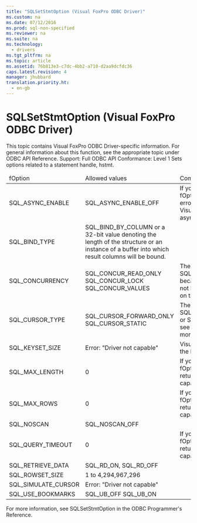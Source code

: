 ```yaml
---
title: "SQLSetStmtOption (Visual FoxPro ODBC Driver)"
ms.custom: na
ms.date: 07/12/2016
ms.prod: sql-non-specified
ms.reviewer: na
ms.suite: na
ms.technology: 
  - drivers
ms.tgt_pltfrm: na
ms.topic: article
ms.assetid: 76b813e3-c7dc-4bb2-a710-d2aa9dcfdc36
caps.latest.revision: 4
manager: jhubbard
translation.priority.ht: 
  - en-gb
---
```

# SQLSetStmtOption (Visual FoxPro ODBC Driver)
<?xml version="1.0" encoding="utf-8"?>
<developerReferenceWithoutSyntaxDocument xmlns="http://ddue.schemas.microsoft.com/authoring/2003/5" xmlns:xlink="http://www.w3.org/1999/xlink" xmlns:xsi="http://www.w3.org/2001/XMLSchema-instance" xsi:schemaLocation="http://ddue.schemas.microsoft.com/authoring/2003/5 http://dduestorage.blob.core.windows.net/ddueschema/developer.xsd">
  <introduction>
    <alert class="note">
      <para>This topic contains Visual FoxPro ODBC Driver-specific information. For general information about this function, see the appropriate topic under <legacyLink xlink:href="b7a49774-f458-44ce-9a04-a0457501405b">ODBC API Reference</legacyLink>.</para>
    </alert>
    <para>Support: Full </para>
    <para>ODBC API Conformance: Level 1</para>
    <para>Sets options related to a statement handle, <legacyItalic>hstmt</legacyItalic>.</para>
    <table xmlns:caps="http://schemas.microsoft.com/build/caps/2013/11">
      <thead>
        <tr>
          <TD>
            <para>                 <legacyItalic>fOption</legacyItalic>               </para>
          </TD>
          <TD>
            <para>Allowed values</para>
          </TD>
          <TD>
            <para>Comments</para>
          </TD>
        </tr>
      </thead>
      <tbody>
        <tr>
          <TD>
            <para>SQL_ASYNC_ENABLE</para>
          </TD>
          <TD>
            <para>SQL_ASYNC_ENABLE_OFF</para>
          </TD>
          <TD>
            <para>If you attempt to set this <legacyItalic>fOption</legacyItalic>, the driver returns the error: "Driver not capable". Visual FoxPro does not support asynchronous execution.</para>
          </TD>
        </tr>
        <tr>
          <TD>
            <para>SQL_BIND_TYPE</para>
          </TD>
          <TD>
            <para>SQL_BIND_BY_COLUMN or a 32-bit value denoting the length of the structure or an instance of a buffer into which result columns will be bound.</para>
          </TD>
          <TD>
            <para> </para>
          </TD>
        </tr>
        <tr>
          <TD>
            <para>SQL_CONCURRENCY</para>
          </TD>
          <TD>
            <para>SQL_CONCUR_READ_ONLY </para>
            <para>SQL_CONCUR_LOCK </para>
            <para>SQL_CONCUR_VALUES</para>
          </TD>
          <TD>
            <para>The driver doesn't allow SQL_CONCUR_ROWVER, because Visual FoxPro does not have row versioning based on timestamps. </para>
          </TD>
        </tr>
        <tr>
          <TD>
            <para>SQL_CURSOR_TYPE</para>
          </TD>
          <TD>
            <para>SQL_CURSOR_FORWARD_ONLY </para>
            <para>SQL_CURSOR_STATIC</para>
          </TD>
          <TD>
            <para>The driver does not allow SQL_CURSOR_KEYSET_DRIVEN or SQL_CURSOR_DYNAMIC; see <legacyLink xlink:href="693e6e28-a845-41b1-9622-5058b0d87229">SQLSetScrollOptions</legacyLink> for more information.</para>
          </TD>
        </tr>
        <tr>
          <TD>
            <para>SQL_KEYSET_SIZE</para>
          </TD>
          <TD>
            <para>Error: "Driver not capable"</para>
          </TD>
          <TD>
            <para>Visual FoxPro does not support the keyset cursor model.</para>
          </TD>
        </tr>
        <tr>
          <TD>
            <para>SQL_MAX_LENGTH</para>
          </TD>
          <TD>
            <para>0</para>
          </TD>
          <TD>
            <para>If you attempt to set this <legacyItalic>fOption</legacyItalic> value, the driver returns the error "Driver not capable".</para>
          </TD>
        </tr>
        <tr>
          <TD>
            <para>SQL_MAX_ROWS</para>
          </TD>
          <TD>
            <para>0</para>
          </TD>
          <TD>
            <para>If you attempt to set this <legacyItalic>fOption</legacyItalic> value, the driver returns the error "Driver not capable".</para>
          </TD>
        </tr>
        <tr>
          <TD>
            <para>SQL_NOSCAN</para>
          </TD>
          <TD>
            <para>SQL_NOSCAN_OFF</para>
          </TD>
          <TD>
            <para> </para>
          </TD>
        </tr>
        <tr>
          <TD>
            <para>SQL_QUERY_TIMEOUT</para>
          </TD>
          <TD>
            <para>0</para>
          </TD>
          <TD>
            <para>If you attempt to set this <legacyItalic>fOption</legacyItalic> value, the driver returns the error "Driver not capable".</para>
          </TD>
        </tr>
        <tr>
          <TD>
            <para>SQL_RETRIEVE_DATA</para>
          </TD>
          <TD>
            <para>SQL_RD_ON, SQL_RD_OFF</para>
          </TD>
          <TD>
            <para> </para>
          </TD>
        </tr>
        <tr>
          <TD>
            <para>SQL_ROWSET_SIZE</para>
          </TD>
          <TD>
            <para>1 to 4,294,967,296</para>
          </TD>
          <TD>
            <para> </para>
          </TD>
        </tr>
        <tr>
          <TD>
            <para>SQL_SIMULATE_CURSOR</para>
          </TD>
          <TD>
            <para>Error: "Driver not capable" </para>
          </TD>
          <TD>
            <para> </para>
          </TD>
        </tr>
        <tr>
          <TD>
            <para>SQL_USE_BOOKMARKS</para>
          </TD>
          <TD>
            <para>SQL_UB_OFF </para>
            <para>SQL_UB_ON</para>
          </TD>
          <TD>
            <para> </para>
          </TD>
        </tr>
      </tbody>
    </table>
    <para>For more information, see <legacyLink xlink:href="9cbe2b62-4cf7-43ab-8fb4-9a53df2c6b3f">SQLSetStmtOption</legacyLink> in the <legacyItalic>ODBC Programmer's Reference</legacyItalic>.</para>
  </introduction>
  <relatedTopics />
</developerReferenceWithoutSyntaxDocument>